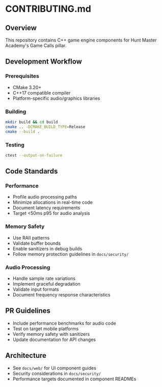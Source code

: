 # CONTRIBUTING.md

## Overview
This repository contains C++ game engine components for Hunt Master Academy's Game Calls pillar.

## Development Workflow

### Prerequisites
- CMake 3.20+
- C++17 compatible compiler
- Platform-specific audio/graphics libraries

### Building
```bash
mkdir build && cd build
cmake .. -DCMAKE_BUILD_TYPE=Release
cmake --build .
```

### Testing
```bash
ctest --output-on-failure
```

## Code Standards

### Performance
- Profile audio processing paths
- Minimize allocations in real-time code
- Document latency requirements
- Target <50ms p95 for audio analysis

### Memory Safety
- Use RAII patterns
- Validate buffer bounds
- Enable sanitizers in debug builds
- Follow memory protection guidelines in `docs/security/`

### Audio Processing
- Handle sample rate variations
- Implement graceful degradation
- Validate input formats
- Document frequency response characteristics

## PR Guidelines
- Include performance benchmarks for audio code
- Test on target mobile platforms
- Verify memory safety with sanitizers
- Update documentation for API changes

## Architecture
- See `docs/web/` for UI component guides
- Security considerations in `docs/security/`
- Performance targets documented in component READMEs
